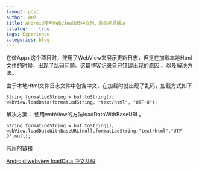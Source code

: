 ```yaml
---
layout: post
author: 咕咚
title: Android使用WebView加载中文时，乱码问题解决
catalog:    true
tags: Experience
categories: blog 
---
```

在做App+这个项目时，使用了WebView来展示更新日志，但是在加载本地Html文件的时候，出现了乱码问题。这篇博客记录自己错误出现的原因
、以及解决方法。

由于本地Html文件日志文件中包含中文，在加载时就出现了乱码，加载方式如下


    String formatLodString = buf.toString();
    webView.loadData(formatLodString, "text/html", "UTF-8");

解决方案：
使用webView的方法loadDataWithBaseURL。

    String formatLodString = buf.toString();
    webView.loadDataWithBaseURL(null,formatLodString,"text/html","UTF-8",null);




有用的链接  

[Android webview loadData 中文乱码](http://blog.csdn.net/top_code/article/details/9163597)
